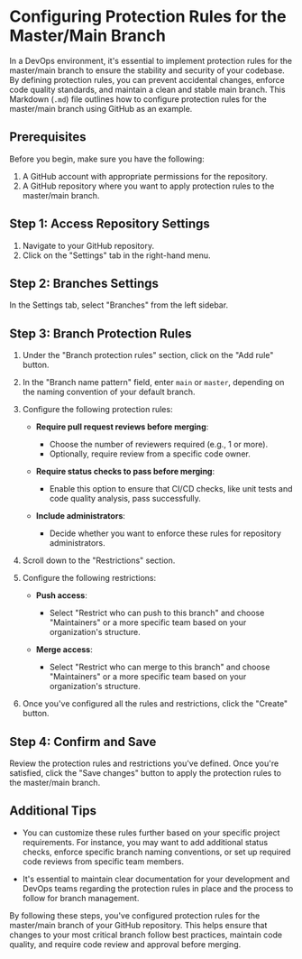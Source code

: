 # Configuring Protection Rules for the Master/Main Branch

In a DevOps environment, it's essential to implement protection rules for the master/main branch to ensure the stability and security of your codebase. By defining protection rules, you can prevent accidental changes, enforce code quality standards, and maintain a clean and stable main branch. This Markdown (`.md`) file outlines how to configure protection rules for the master/main branch using GitHub as an example.

## Prerequisites

Before you begin, make sure you have the following:

1. A GitHub account with appropriate permissions for the repository.
2. A GitHub repository where you want to apply protection rules to the master/main branch.

## Step 1: Access Repository Settings

1. Navigate to your GitHub repository.
2. Click on the "Settings" tab in the right-hand menu.

## Step 2: Branches Settings

In the Settings tab, select "Branches" from the left sidebar.

## Step 3: Branch Protection Rules

1. Under the "Branch protection rules" section, click on the "Add rule" button.

2. In the "Branch name pattern" field, enter `main` or `master`, depending on the naming convention of your default branch.

3. Configure the following protection rules:

   - **Require pull request reviews before merging**:
     - Choose the number of reviewers required (e.g., 1 or more).
     - Optionally, require review from a specific code owner.

   - **Require status checks to pass before merging**:
     - Enable this option to ensure that CI/CD checks, like unit tests and code quality analysis, pass successfully.

   - **Include administrators**:
     - Decide whether you want to enforce these rules for repository administrators.

4. Scroll down to the "Restrictions" section.

5. Configure the following restrictions:

   - **Push access**:
     - Select "Restrict who can push to this branch" and choose "Maintainers" or a more specific team based on your organization's structure.

   - **Merge access**:
     - Select "Restrict who can merge to this branch" and choose "Maintainers" or a more specific team based on your organization's structure.

6. Once you've configured all the rules and restrictions, click the "Create" button.

## Step 4: Confirm and Save

Review the protection rules and restrictions you've defined. Once you're satisfied, click the "Save changes" button to apply the protection rules to the master/main branch.

## Additional Tips

- You can customize these rules further based on your specific project requirements. For instance, you may want to add additional status checks, enforce specific branch naming conventions, or set up required code reviews from specific team members.

- It's essential to maintain clear documentation for your development and DevOps teams regarding the protection rules in place and the process to follow for branch management.

By following these steps, you've configured protection rules for the master/main branch of your GitHub repository. This helps ensure that changes to your most critical branch follow best practices, maintain code quality, and require code review and approval before merging.
